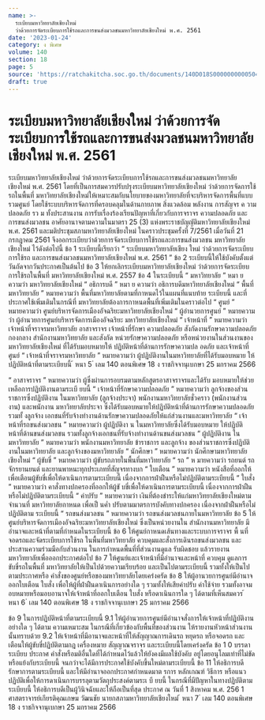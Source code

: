 ```yaml
---
name: >-
  ระเบียบมหาวิทยาลัยเชียงใหม่
  ว่าด้วยการจัดระเบียบการใช้รถและการขนส่งมวลชนมหาวิทยาลัยเชียงใหม่ พ.ศ. 2561
date: '2023-01-24'
category: ง พิเศษ
volume: 140
section: 18
page: 5
source: 'https://ratchakitcha.soc.go.th/documents/140D018S0000000000504.pdf'
draft: true
---
```


# ระเบียบมหาวิทยาลัยเชียงใหม่ ว่าด้วยการจัดระเบียบการใช้รถและการขนส่งมวลชนมหาวิทยาลัยเชียงใหม่ พ.ศ. 2561

ระเบียบมหาวิทยาลัยเชียงใหม่ ว่าด้วยการจัดระเบียบการใช้รถและการขนส่งมวลชนมหาวิทยาลัยเชียงใหม่ พ.ศ. 2561 โดยที่เป็นการสมควรปรับปรุงระเบียบมหาวิทยาลัยเชียงใหม่ ว่าด้วยการจัดการใช้รถในพื้นที่ มหาวิทยาลัยเชียงใหม่ให้เหมาะสมกับนโยบายของมหาวิทยาลัยที่จะบริหารจัดการพื้นที่แบบรวมศูนย์ โดยใช้ระบบบริหารจัดการที่ครอบคลุมในด้านกายภาพ สิ่งแวดล้อม พลังงาน การสัญจร ค วามปลอดภัย รว ม ทั้งประสานงาน การรับเรื่องร้องเรียนปัญหาที่เกี่ยวกับการจราจร ความปลอดภัย และการขนส่งมวลชน อาศัยอานาจตามความในมาตรา 25 (3) แห่งพระราชบัญญัติมหาวิทยาลัยเชียงใหม่ พ.ศ. 2561 และมติประชุมสภามหาวิทยาลัยเชียงใหม่ ในคราวประชุมครั้งที่ 7/2561 เมื่อวันที่ 21 กรกฎาคม 2561 จึงออกระเบียบว่าด้วยการจัดระเบียบการใช้รถและการขนส่งมวลชน มหาวิทยาลัยเชียงใหม่ ไว้ดังต่อไปนี้ ข้อ 1 ระเบียบนี้เรียกว่า “ ระเบียบมหาวิทยาลัยเชียง ใหม่ ว่าด้วยการจัดระเบียบการใช้รถ และการขนส่งมวลชนมหาวิทยาลัยเชียงใหม่ พ.ศ. 2561 ” ข้อ 2 ระเบียบนี้ให้ใช้บังคับตั้งแต่วันถัดจากวันประกาศเป็นต้นไป ข้อ 3 ให้ยกเลิกระเบียบมหาวิทยาลัยเชียงใหม่ ว่าด้วยการจัดระเบียบการใช้รถในพื้นที่ มหาวิทยาลัยเชียงใหม่ พ.ศ. 2557 ข้อ 4 ในระเบียบนี้ “ มหาวิทยาลัย ” หมา ย ความว่า มหาวิทยาลัยเชียงใหม่ “ อธิการบดี ” หมา ย ความว่า อธิการบดีมหาวิทยาลัยเชียงใหม่ “ พื้นที่มหาวิทยาลัย ” หมายความว่า พื้นที่มหาวิทยาลัยตามที่กาหนดไว้ในแผนที่แนบท้าย ระเบียบนี้ และที่ประกาศใช้เพิ่มเติมในกรณีที่ มหาวิทยาลัยต้องการกาหนดพื้นที่เพิ่มเติมในคราวต่อไป “ ศูนย์ ” หมายความว่า ศูนย์บริหารจัดการเมืองอัจฉริยะมหาวิทยาลัยเชียงใหม่ “ ผู้อำนวยการศูนย์ ” หมายความว่า ผู้อำนวยการศูนย์บริหารจัดการเมืองอัจฉริยะ มหาวิทยาลัยเชียงใหม่ “ เจ้าหน้าที่ ” หมายความว่า เจ้าหน้าที่จราจรมหาวิทยาลัย อาสาจราจร เจ้าหน้าที่รักษา ความปลอดภัย สังกัดงานรักษาความปลอดภัย กองกลาง สำนักงานมหาวิทยาลัย และสังกัด หน่วยรักษาความปลอดภัย หรือหน่วยงานในส่วนงานของมหาวิทยาลัยเชียงใหม่ ที่ได้รับมอบหมายให้ ปฏิบัติหน้าที่ด้านการรักษาความปล อดภัย และเจ้าหน้าที่ศูนย์ “ เจ้าหน้าที่จราจรมหาวิทยาลัย ” หมายความว่า ผู้ปฏิบัติงานในมหาวิทยาลัยที่ได้รับมอบหมาย ให้ปฏิบัติหน้าที่ตามระเบียบนี้ ้ หนา 5 ่ เลม 140 ตอนพิเศษ 18 ง ราชกิจจานุเบกษา 25 มกราคม 2566

“ อาสาจราจร ” หมายความว่า ผู้ซึ่งผ่านการอบรมตามหลักสูตรอาสาจราจรและได้รับ มอบหมายให้ช่วยเหลือการปฏิบัติงานตามระเบี ยบนี้ “ เจ้าหน้าที่รักษาความปลอดภัย ” หมายความว่า ลูกจ้างของส่วนราชการซึ่งปฏิบัติงาน ในมหาวิทยาลัย (ลูกจ้างประจา) พนักงานมหาวิทยาลัยชั่วคราว (พนักงานส่วนงาน) และพนักงาน มหาวิทยาลัยประจา ซึ่งได้รับมอบหมายให้ปฏิบัติหน้าที่ด้านการรักษาความปลอดภัย รวมทั้ งลูกจ้าง เอกชนที่รับจ้างทำงานด้านรักษาความปลอดภัยให้แก่ส่วนงานและมหาวิทยาลัย “ เจ้าหน้าที่รถขนส่งมวลชน ” หมายความว่า ผู้ปฏิบัติงา น ในมหาวิทยาลัยซึ่งได้รับมอบหมาย ให้ปฏิบัติหน้าที่ด้านขนส่งมวลชน รวมทั้งลูกจ้างเอกชนที่รับจ้างทำงานด้านขนส่งมวลชน “ ผู้ปฏิบัติงาน ในมหาวิทยาลัย ” หมายความว่า พนักงานมหาวิทยาลัย ข้าราชการ และลูกจ้าง ของส่วนราชการซึ่งปฏิบัติงานในมหาวิทยาลัย และลูกจ้างของมหาวิทยาลัย “ นักศึกษา ” หมายความว่า นักศึกษามหาวิทยาลัยเชียงใหม่ “ ผู้ขับขี่ ” หมายความว่า ผู้ขับรถภายในพื้นที่มหาวิทยาลัย “ รถ ” ห มายความว่า รถยนต์ รถจักรยานยนต์ และยานพาหนะทุกประเภทที่สัญจรทางบก “ ใบเตือน ” หมายความว่า หนังสือที่ออกให้เพื่อเตือนผู้ขับขี่เพื่อให้ดาเนินการตามระเบียบนี้ เนื่องจากการฝ่าฝืนหรือไม่ปฏิบัติตามระเบียบนี้ “ ใบสั่ง ” หมายความว่า คาสั่งทางปกครองที่ออกให้ผู้ขั บขี่เพื่อให้ดาเนินการตามระเบียบนี้ เนื่องจากการฝ่าฝืนหรือไม่ปฏิบัติตามระเบียบนี้ “ ค่าปรับ ” หมายความว่า เงินที่ต้องชำระให้แก่มหาวิทยาลัยเชียงใหม่ตามจำนวนที่ มหาวิทยาลัยกาหนด เพื่อเป็ นค่ำ ปรับตามมาตรการบังคับทางปกครอง เนื่องจากฝ่าฝืนหรือไม่ปฏิบัติตาม ระเบียบนี้ “ รถขนส่งมวลชน ” หมายความว่า รถขนส่งมวลชนภายในมหาวิทยาลัย ข้อ 5 ให้ศูนย์บริหารจัดการเมืองอัจฉริยะมหาวิทยาลัยเชียงใหม่ ซึ่งเป็นหน่วยงานใน สำนักงานมหาวิทยาลัย มีอำนาจและหน้าที่ตามที่กำหนดในระเบียบนี้ ข้อ 6 ให้ศูนย์กาหนดเส้นทางและระบบการจราจร พื้ นที่จอดรถและจัดระเบียบการใช้รถ ในพื้นที่มหาวิทยาลัย ควบคุมและสั่งการเดินรถขนส่งมวลชน และประสานความร่วมมือกับส่วนงาน ในการกำหนดพื้นที่ที่ส่วนงานดูแล รับผิดชอบ แล้วรายงานมหาวิทยาลัยเพื่อออกประกาศต่อไป ข้อ 7 ให้ศูนย์และเจ้าหน้าที่มีอำนาจและหน้าที่ ควบคุม ดูแลการขับขี่รถในพื้นที่ มหาวิทยาลัยให้เป็นไปด้วยความเรียบร้อย และเป็นไปตามระเบียบนี้ รวมทั้งให้เป็นไปตามประกาศหรือ คำสั่งของศูนย์หรือของมหาวิทยาลัยโดยเคร่งครัด ข้อ 8 ให้ผู้อานวยการศูนย์มีอำนาจออกใบเตือน ใบสั่ง เพื่อให้ผู้ที่ฝ่าฝืนดาเนินการอย่างใด ๆ รวมทั้งให้เสียค่าปรับ ค่าใช้จ่าย รวมทั้งอาจมอบหมายหรือมอบอานาจให้เจ้าหน้าที่ออกใบเตือน ใบสั่ง หรือดาเนินการใด ๆ ได้ตามที่เห็นสมควร ้ หนา 6 ่ เลม 140 ตอนพิเศษ 18 ง ราชกิจจานุเบกษา 25 มกราคม 2566

ข้อ 9 ในการปฏิบัติหน้าที่ตามระเบียบนี้ 9.1 ให้ผู้อำนวยการศูนย์มีอำนาจสั่งการให้เจ้าหน้าที่ปฏิบัติงานอย่างใด ๆ ได้ตาม ความเหมาะสม ในกรณีที่เกี่ยวข้องกับพื้นที่ของส่วนงาน ให้รายงานหัวหน้าส่วนงานนั้นทราบด้วย 9.2 ให้เจ้าหน้าที่มีอานาจและหน้าที่ให้สัญญาณการเดินรถ หยุดรถ หรือจอดรถ และเตือนให้ผู้ขับขี่ปฏิบัติตามกฎ เครื่องหมาย สัญญาณจราจร และระเบียบนี้โดยเคร่งครัด ข้อ 1 0 บรรดาระเบียบ ประกาศ คำสั่งหรือมติอื่นใดที่ได้กำหนดไว้แล้วให้ยังคงมีผลใช้บังคับ อยู่โดยอนุโลมเท่าที่ไม่ขัดหรือแย้งกับระเบียบนี้ จนกว่าจะได้มีการประกาศใช้บังคับขึ้นใหม่ตามระเบียบนี้ ข้อ 11 ให้อธิการบดีรักษาการตามระเบียบนี้ และให้มีอำนาจออกประกาศกำหนดมาต รการ หลักเกณฑ์ วิธีการ หรือแนวปฏิบัติเพื่อให้การดาเนินการบรรลุตามวัตถุประสงค์ตามระเ บี ยบนี้ ในกรณีที่มีปัญหาในทางปฏิบัติตามระเบียบนี้ ให้อธิการบดีเป็นผู้วินิจฉัยและให้ถือเป็นที่สุด ประกาศ ณ วันที่ 1 สิงหาคม พ.ศ. 256 1 ศาสตราจารย์เกียรติคุณเกษม วัฒนชัย นายกสภามหาวิทยาลัยเชียงใหม่ ้ หนา 7 ่ เลม 140 ตอนพิเศษ 18 ง ราชกิจจานุเบกษา 25 มกราคม 2566





